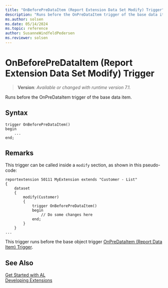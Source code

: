 ```yaml
---
title: "OnBeforePreDataItem (Report Extension Data Set Modify) Trigger"
description: "Runs before the OnPreDataItem trigger of the base data item."
ms.author: solsen
ms.date: 05/14/2024
ms.topic: reference
author: SusanneWindfeldPedersen
ms.reviewer: solsen
---
```

[//]: # (START>DO_NOT_EDIT)
[//]: # (IMPORTANT:Do not edit any of the content between here and the END>DO_NOT_EDIT.)
[//]: # (Any modifications should be made in the .xml files in the ModernDev repo.)

# OnBeforePreDataItem (Report Extension Data Set Modify) Trigger
> **Version**: _Available or changed with runtime version 7.1._

Runs before the OnPreDataItem trigger of the base data item.


## Syntax
```AL
trigger OnBeforePreDataItem()
begin
    ...
end;
```



[//]: # (IMPORTANT: END>DO_NOT_EDIT)

## Remarks

This trigger can be called inside a `modify` section, as shown in this pseudo-code:

```al
reportextension 50111 MyExtension extends "Customer - List"
{
    dataset
    {
        modify(Customer)
        {
            trigger OnBeforePreDataItem()
            begin
                // Do some changes here
            end;
        }
    }
...
```

This trigger runs before the base object trigger [OnPreDataItem (Report Data Item) Trigger](../reportdataitem/devenv-onpredataitem-reportdataitem-trigger.md).


## See Also

[Get Started with AL](../../devenv-get-started.md)  
[Developing Extensions](../../devenv-dev-overview.md)  